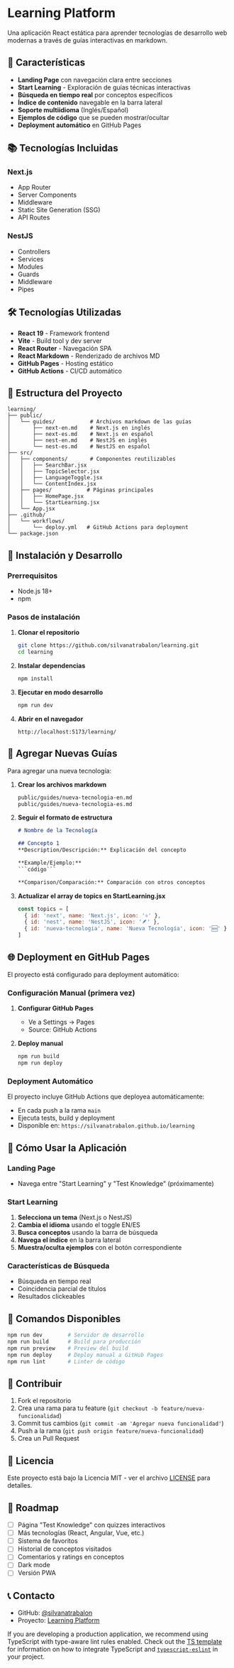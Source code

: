 # Learning Platform

Una aplicación React estática para aprender tecnologías de desarrollo web modernas a través de guías interactivas en markdown.

## 🚀 Características

- **Landing Page** con navegación clara entre secciones
- **Start Learning** - Exploración de guías técnicas interactivas
- **Búsqueda en tiempo real** por conceptos específicos
- **Índice de contenido** navegable en la barra lateral
- **Soporte multiidioma** (Inglés/Español)
- **Ejemplos de código** que se pueden mostrar/ocultar
- **Deployment automático** en GitHub Pages

## 📚 Tecnologías Incluidas

### Next.js
- App Router
- Server Components
- Middleware
- Static Site Generation (SSG)
- API Routes

### NestJS
- Controllers
- Services
- Modules
- Guards
- Middleware
- Pipes

## 🛠️ Tecnologías Utilizadas

- **React 19** - Framework frontend
- **Vite** - Build tool y dev server
- **React Router** - Navegación SPA
- **React Markdown** - Renderizado de archivos MD
- **GitHub Pages** - Hosting estático
- **GitHub Actions** - CI/CD automático

## 📁 Estructura del Proyecto

```
learning/
├── public/
│   └── guides/           # Archivos markdown de las guías
│       ├── next-en.md    # Next.js en inglés
│       ├── next-es.md    # Next.js en español
│       ├── nest-en.md    # NestJS en inglés
│       └── nest-es.md    # NestJS en español
├── src/
│   ├── components/       # Componentes reutilizables
│   │   ├── SearchBar.jsx
│   │   ├── TopicSelector.jsx
│   │   ├── LanguageToggle.jsx
│   │   └── ContentIndex.jsx
│   ├── pages/           # Páginas principales
│   │   ├── HomePage.jsx
│   │   └── StartLearning.jsx
│   └── App.jsx
├── .github/
│   └── workflows/
│       └── deploy.yml   # GitHub Actions para deployment
└── package.json
```

## 🚀 Instalación y Desarrollo

### Prerrequisitos
- Node.js 18+
- npm

### Pasos de instalación

1. **Clonar el repositorio**
   ```bash
   git clone https://github.com/silvanatrabalon/learning.git
   cd learning
   ```

2. **Instalar dependencias**
   ```bash
   npm install
   ```

3. **Ejecutar en modo desarrollo**
   ```bash
   npm run dev
   ```

4. **Abrir en el navegador**
   ```
   http://localhost:5173/learning/
   ```

## 📝 Agregar Nuevas Guías

Para agregar una nueva tecnología:

1. **Crear los archivos markdown**
   ```bash
   public/guides/nueva-tecnologia-en.md
   public/guides/nueva-tecnologia-es.md
   ```

2. **Seguir el formato de estructura**
   ```markdown
   # Nombre de la Tecnología
   
   ## Concepto 1
   **Description/Descripción:** Explicación del concepto
   
   **Example/Ejemplo:**
   ```código```
   
   **Comparison/Comparación:** Comparación con otros conceptos
   ```

3. **Actualizar el array de topics en StartLearning.jsx**
   ```javascript
   const topics = [
     { id: 'next', name: 'Next.js', icon: '⚛️' },
     { id: 'nest', name: 'NestJS', icon: '🪶' },
     { id: 'nueva-tecnologia', name: 'Nueva Tecnología', icon: '🆕' }
   ]
   ```

## 🌐 Deployment en GitHub Pages

El proyecto está configurado para deployment automático:

### Configuración Manual (primera vez)

1. **Configurar GitHub Pages**
   - Ve a Settings → Pages
   - Source: GitHub Actions

2. **Deploy manual**
   ```bash
   npm run build
   npm run deploy
   ```

### Deployment Automático

El proyecto incluye GitHub Actions que deployea automáticamente:
- En cada push a la rama `main`
- Ejecuta tests, build y deployment
- Disponible en: `https://silvanatrabalon.github.io/learning`

## 🎯 Cómo Usar la Aplicación

### Landing Page
- Navega entre "Start Learning" y "Test Knowledge" (próximamente)

### Start Learning
1. **Selecciona un tema** (Next.js o NestJS)
2. **Cambia el idioma** usando el toggle EN/ES
3. **Busca conceptos** usando la barra de búsqueda
4. **Navega el índice** en la barra lateral
5. **Muestra/oculta ejemplos** con el botón correspondiente

### Características de Búsqueda
- Búsqueda en tiempo real
- Coincidencia parcial de títulos
- Resultados clickeables

## 🔧 Comandos Disponibles

```bash
npm run dev        # Servidor de desarrollo
npm run build      # Build para producción
npm run preview    # Preview del build
npm run deploy     # Deploy manual a GitHub Pages
npm run lint       # Linter de código
```

## 🤝 Contribuir

1. Fork el repositorio
2. Crea una rama para tu feature (`git checkout -b feature/nueva-funcionalidad`)
3. Commit tus cambios (`git commit -am 'Agregar nueva funcionalidad'`)
4. Push a la rama (`git push origin feature/nueva-funcionalidad`)
5. Crea un Pull Request

## 📄 Licencia

Este proyecto está bajo la Licencia MIT - ver el archivo [LICENSE](LICENSE) para detalles.

## 🚧 Roadmap

- [ ] Página "Test Knowledge" con quizzes interactivos
- [ ] Más tecnologías (React, Angular, Vue, etc.)
- [ ] Sistema de favoritos
- [ ] Historial de conceptos visitados
- [ ] Comentarios y ratings en conceptos
- [ ] Dark mode
- [ ] Versión PWA

## 📞 Contacto

- GitHub: [@silvanatrabalon](https://github.com/silvanatrabalon)
- Proyecto: [Learning Platform](https://github.com/silvanatrabalon/learning)

If you are developing a production application, we recommend using TypeScript with type-aware lint rules enabled. Check out the [TS template](https://github.com/vitejs/vite/tree/main/packages/create-vite/template-react-ts) for information on how to integrate TypeScript and [`typescript-eslint`](https://typescript-eslint.io) in your project.

